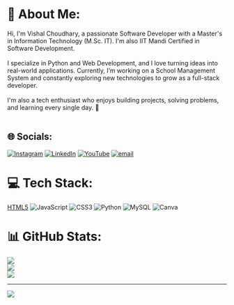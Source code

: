 # 💫 About Me:
Hi, I'm Vishal Choudhary, a passionate Software Developer with a Master's in Information Technology (M.Sc. IT). I'm also IIT Mandi Certified in Software Development.<br><br>I specialize in Python and Web Development, and I love turning ideas into real-world applications. Currently, I’m working on a School Management System and constantly exploring new technologies to grow as a full-stack developer.<br><br>I'm also a tech enthusiast who enjoys building projects, solving problems, and learning every single day. 🚀<br><br>


## 🌐 Socials:
[![Instagram](https://img.shields.io/badge/Instagram-%23E4405F.svg?logo=Instagram&logoColor=white)](https://instagram.com/vloggervishal1010) [![LinkedIn](https://img.shields.io/badge/LinkedIn-%230077B5.svg?logo=linkedin&logoColor=white)](https://linkedin.com/in/VishalChoudhary) [![YouTube](https://img.shields.io/badge/YouTube-%23FF0000.svg?logo=YouTube&logoColor=white)](https://youtube.com/@vloggervishal1010) [![email](https://img.shields.io/badge/Email-D14836?logo=gmail&logoColor=white)](mailto:choudhary7830@gmail.com) 

# 💻 Tech Stack:
[HTML5](https://img.shields.io/badge/html5-%23E34F26.svg?style=for-the-badge&logo=html5&logoColor=white) ![JavaScript](https://img.shields.io/badge/javascript-%23323330.svg?style=for-the-badge&logo=javascript&logoColor=%23F7DF1E) ![CSS3](https://img.shields.io/badge/css3-%231572B6.svg?style=for-the-badge&logo=css3&logoColor=white) ![Python](https://img.shields.io/badge/python-3670A0?style=for-the-badge&logo=python&logoColor=ffdd54) ![MySQL](https://img.shields.io/badge/mysql-4479A1.svg?style=for-the-badge&logo=mysql&logoColor=white) ![Canva](https://img.shields.io/badge/Canva-%2300C4CC.svg?style=for-the-badge&logo=Canva&logoColor=white)
# 📊 GitHub Stats:
![](https://github-readme-stats.vercel.app/api?username=vloggervishal1010&theme=dark&hide_border=false&include_all_commits=true&count_private=false)<br/>
![](https://nirzak-streak-stats.vercel.app/?user=vloggervishal1010&theme=dark&hide_border=false)<br/>
![](https://github-readme-stats.vercel.app/api/top-langs/?username=vloggervishal1010&theme=dark&hide_border=false&include_all_commits=true&count_private=false&layout=compact)

---
[![](https://visitcount.itsvg.in/api?id=vloggervishal1010&icon=0&color=0)](https://visitcount.itsvg.in)

<!-- Proudly created with GPRM ( https://gprm.itsvg.in ) -->
